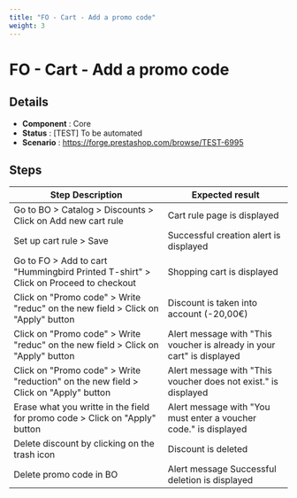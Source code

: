 ```yaml
---
title: "FO - Cart - Add a promo code"
weight: 3
---
```


# FO - Cart - Add a promo code
## Details
* **Component** : Core
* **Status** : [TEST] To be automated
* **Scenario** : https://forge.prestashop.com/browse/TEST-6995

## Steps
| Step Description | Expected result |
| ----- | ----- |
| Go to BO > Catalog > Discounts > Click on Add new cart rule | Cart rule page is displayed |
| Set up cart rule > Save | Successful creation alert is displayed |
| Go to FO > Add to cart "Hummingbird Printed T-shirt" > Click on Proceed to checkout | Shopping cart is displayed |
| Click on "Promo code" > Write "reduc" on the new field > Click on "Apply" button | Discount is taken into account (-20,00€) |
| Click on "Promo code" > Write "reduc" on the new field > Click on "Apply" button | Alert message with "This voucher is already in your cart" is displayed |
| Click on "Promo code" > Write "reduction" on the new field > Click on "Apply" button | Alert message with "This voucher does not exist." is displayed |
| Erase what you writte in the field for promo code > Click on "Apply" button | Alert message with "You must enter a voucher code." is displayed |
| Delete discount by clicking on the trash icon | Discount is deleted |
| Delete promo code in BO | Alert message Successful deletion is displayed |
